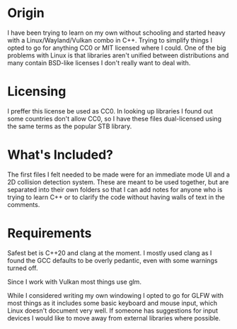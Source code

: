 # Origin
  I have been trying to learn on my own without schooling and started heavy with a Linux/Wayland/Vulkan combo in C++.  Trying to simplify things I opted to go for anything CC0 or MIT licensed where I could.  One of the big problems with Linux is that libraries aren't unified between distributions and many contain BSD-like licenses I don't really want to deal with.

# Licensing
  I preffer this license be used as CC0.  In looking up libraries I found out some countries don't allow CC0, so I have these files dual-licensed using the same terms as the popular STB library.

# What's Included?
  The first files I felt needed to be made were for an immediate mode UI and a 2D collision detection system.  These are meant to be used together, but are separated into their own folders so that I can add notes for anyone who is trying to learn C++ or to clarify the code without having walls of text in the comments.

# Requirements
  Safest bet is C++20 and clang at the moment.  I mostly used clang as I found the GCC defaults to be overly pedantic, even with some warnings turned off.

  Since I work with Vulkan most things use glm.

  While I considered writing my own windowing I opted to go for GLFW with most things as it includes some basic keyboard and mouse input, which Linux doesn't document very well.  If someone has suggestions for input devices I would like to move away from external libraries where possible.
